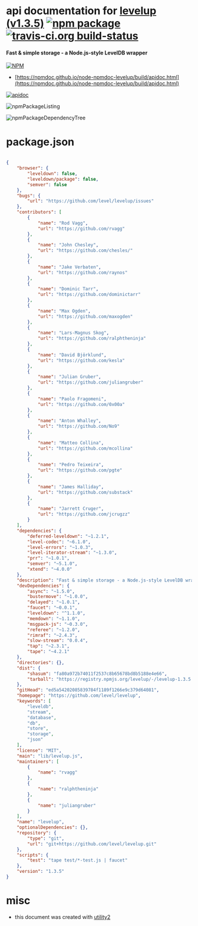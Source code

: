 # api documentation for  [levelup (v1.3.5)](https://github.com/level/levelup)  [![npm package](https://img.shields.io/npm/v/npmdoc-levelup.svg?style=flat-square)](https://www.npmjs.org/package/npmdoc-levelup) [![travis-ci.org build-status](https://api.travis-ci.org/npmdoc/node-npmdoc-levelup.svg)](https://travis-ci.org/npmdoc/node-npmdoc-levelup)
#### Fast & simple storage - a Node.js-style LevelDB wrapper

[![NPM](https://nodei.co/npm/levelup.png?downloads=true&downloadRank=true&stars=true)](https://www.npmjs.com/package/levelup)

- [https://npmdoc.github.io/node-npmdoc-levelup/build/apidoc.html](https://npmdoc.github.io/node-npmdoc-levelup/build/apidoc.html)

[![apidoc](https://npmdoc.github.io/node-npmdoc-levelup/build/screenCapture.buildCi.browser.%252Ftmp%252Fbuild%252Fapidoc.html.png)](https://npmdoc.github.io/node-npmdoc-levelup/build/apidoc.html)

![npmPackageListing](https://npmdoc.github.io/node-npmdoc-levelup/build/screenCapture.npmPackageListing.svg)

![npmPackageDependencyTree](https://npmdoc.github.io/node-npmdoc-levelup/build/screenCapture.npmPackageDependencyTree.svg)



# package.json

```json

{
    "browser": {
        "leveldown": false,
        "leveldown/package": false,
        "semver": false
    },
    "bugs": {
        "url": "https://github.com/level/levelup/issues"
    },
    "contributors": [
        {
            "name": "Rod Vagg",
            "url": "https://github.com/rvagg"
        },
        {
            "name": "John Chesley",
            "url": "https://github.com/chesles/"
        },
        {
            "name": "Jake Verbaten",
            "url": "https://github.com/raynos"
        },
        {
            "name": "Dominic Tarr",
            "url": "https://github.com/dominictarr"
        },
        {
            "name": "Max Ogden",
            "url": "https://github.com/maxogden"
        },
        {
            "name": "Lars-Magnus Skog",
            "url": "https://github.com/ralphtheninja"
        },
        {
            "name": "David Björklund",
            "url": "https://github.com/kesla"
        },
        {
            "name": "Julian Gruber",
            "url": "https://github.com/juliangruber"
        },
        {
            "name": "Paolo Fragomeni",
            "url": "https://github.com/0x00a"
        },
        {
            "name": "Anton Whalley",
            "url": "https://github.com/No9"
        },
        {
            "name": "Matteo Collina",
            "url": "https://github.com/mcollina"
        },
        {
            "name": "Pedro Teixeira",
            "url": "https://github.com/pgte"
        },
        {
            "name": "James Halliday",
            "url": "https://github.com/substack"
        },
        {
            "name": "Jarrett Cruger",
            "url": "https://github.com/jcrugzz"
        }
    ],
    "dependencies": {
        "deferred-leveldown": "~1.2.1",
        "level-codec": "~6.1.0",
        "level-errors": "~1.0.3",
        "level-iterator-stream": "~1.3.0",
        "prr": "~1.0.1",
        "semver": "~5.1.0",
        "xtend": "~4.0.0"
    },
    "description": "Fast & simple storage - a Node.js-style LevelDB wrapper",
    "devDependencies": {
        "async": "~1.5.0",
        "bustermove": "~1.0.0",
        "delayed": "~1.0.1",
        "faucet": "~0.0.1",
        "leveldown": "^1.1.0",
        "memdown": "~1.1.0",
        "msgpack-js": "~0.3.0",
        "referee": "~1.2.0",
        "rimraf": "~2.4.3",
        "slow-stream": "0.0.4",
        "tap": "~2.3.1",
        "tape": "~4.2.1"
    },
    "directories": {},
    "dist": {
        "shasum": "fa80a972b74011f2537c8b65678bd8b5188e4e66",
        "tarball": "https://registry.npmjs.org/levelup/-/levelup-1.3.5.tgz"
    },
    "gitHead": "ed5a54202085839784f1189f1266e9c379d64081",
    "homepage": "https://github.com/level/levelup",
    "keywords": [
        "leveldb",
        "stream",
        "database",
        "db",
        "store",
        "storage",
        "json"
    ],
    "license": "MIT",
    "main": "lib/levelup.js",
    "maintainers": [
        {
            "name": "rvagg"
        },
        {
            "name": "ralphtheninja"
        },
        {
            "name": "juliangruber"
        }
    ],
    "name": "levelup",
    "optionalDependencies": {},
    "repository": {
        "type": "git",
        "url": "git+https://github.com/level/levelup.git"
    },
    "scripts": {
        "test": "tape test/*-test.js | faucet"
    },
    "version": "1.3.5"
}
```



# misc
- this document was created with [utility2](https://github.com/kaizhu256/node-utility2)
